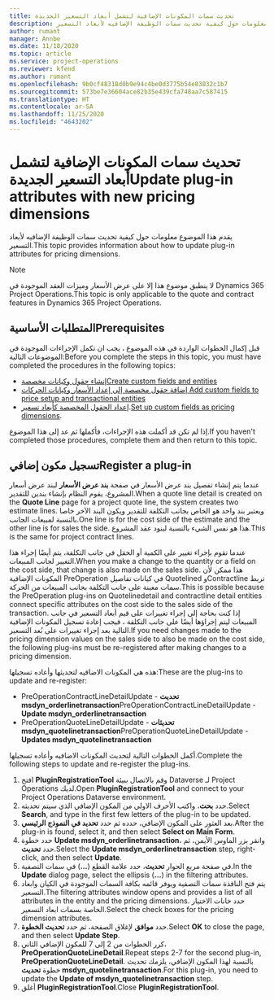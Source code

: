 ```yaml
---
title: تحديث سمات المكونات الإضافية لتشمل أبعاد التسعير الجديدة
description: يقدم هذا الموضوع معلومات حول كيفية تحديث سمات الوظيفة الإضافيه لأبعاد التسعير.
author: rumant
manager: Annbe
ms.date: 11/18/2020
ms.topic: article
ms.service: project-operations
ms.reviewer: kfend
ms.author: rumant
ms.openlocfilehash: 9b0cf48318d0b9e94c4be0d3775b54e83832c1b7
ms.sourcegitcommit: 573be7e36604ace82b35e439cfa748aa7c587415
ms.translationtype: HT
ms.contentlocale: ar-SA
ms.lasthandoff: 11/25/2020
ms.locfileid: "4643202"
---
```

# <a name="update-plug-in-attributes-with-new-pricing-dimensions"></a><span data-ttu-id="c9119-103">تحديث سمات المكونات الإضافية لتشمل أبعاد التسعير الجديدة</span><span class="sxs-lookup"><span data-stu-id="c9119-103">Update plug-in attributes with new pricing dimensions</span></span>

<span data-ttu-id="c9119-104">يقدم هذا الموضوع معلومات حول كيفية تحديث سمات الوظيفة الإضافيه لأبعاد التسعير.</span><span class="sxs-lookup"><span data-stu-id="c9119-104">This topic provides information about how to update plug-in attributes for pricing dimensions.</span></span>

> [!NOTE]
> <span data-ttu-id="c9119-105">لا ينطبق موضوع هذا إلا على عرض الأسعار وميزات العقد الموجودة في Dynamics 365 Project Operations.</span><span class="sxs-lookup"><span data-stu-id="c9119-105">This topic is only applicable to the quote and contract features in Dynamics 365 Project Operations.</span></span>

## <a name="prerequisites"></a><span data-ttu-id="c9119-106">المتطلبات الأساسية</span><span class="sxs-lookup"><span data-stu-id="c9119-106">Prerequisites</span></span>
<span data-ttu-id="c9119-107">قبل إكمال الخطوات الواردة في هذه الموضوع ، يجب ان تكمل الإجراءات الموجودة في الموضوعات التالية:</span><span class="sxs-lookup"><span data-stu-id="c9119-107">Before you complete the steps in this topic, you must have completed the procedures in the following topics:</span></span>

  - [<span data-ttu-id="c9119-108">إنشاء حقول وكيانات مخصصة</span><span class="sxs-lookup"><span data-stu-id="c9119-108">Create custom fields and entities</span></span>](create-custom-fields-entities-pricing-dimensions.md) 
  - [<span data-ttu-id="c9119-109">إضافة حقول مخصصة إلى إعداد الأسعار وكيانات الحركات </span><span class="sxs-lookup"><span data-stu-id="c9119-109">Add custom fields to price setup and transactional entities</span></span>](add-custom-fields-price-setup-transactional-entities.md)
  - <span data-ttu-id="c9119-110">[إعداد الحقول المخصصة كأبعاد تسعير](set-up-custom-fields-pricing-dimensions.md).</span><span class="sxs-lookup"><span data-stu-id="c9119-110">[Set up custom fields as pricing dimensions](set-up-custom-fields-pricing-dimensions.md).</span></span> 
  
<span data-ttu-id="c9119-111">إذا لم تكن قد أكملت هذه الإجراءات، فأكملها ثم عد إلى هذا الموضوع.</span><span class="sxs-lookup"><span data-stu-id="c9119-111">If you haven't completed those procedures, complete them and then return to this topic.</span></span>

## <a name="register-a-plug-in"></a><span data-ttu-id="c9119-112">تسجيل مكون إضافي</span><span class="sxs-lookup"><span data-stu-id="c9119-112">Register a plug-in</span></span>
<span data-ttu-id="c9119-113">عندما يتم إنشاء تفصيل بند عرض الأسعار في صفحة **بند عرض الأسعار** لبند عرض أسعار المشروع، يقوم النظام بإنشاء بندين للتقدير.</span><span class="sxs-lookup"><span data-stu-id="c9119-113">When a quote line detail is created on the **Quote Line** page for a project quote line, the system creates two estimate lines.</span></span> <span data-ttu-id="c9119-114">ويعتبر بند واحد هو الخاص بجانب التكلفة للتقدير ويكون البند الآخر خاصا بالنسبة لمبيعات الجانب.</span><span class="sxs-lookup"><span data-stu-id="c9119-114">One line is for the cost side of the estimate and the other line is for sales the side.</span></span> <span data-ttu-id="c9119-115">هذا هو نفس الشيء بالنسبة لبنود عقد المشروع.</span><span class="sxs-lookup"><span data-stu-id="c9119-115">This is the same  for project contract lines.</span></span>

<span data-ttu-id="c9119-116">عندما تقوم بإجراء تغيير على الكمية أو الحقل في جانب التكلفة، يتم أيضًا إجراء هذا التغيير لجانب المبيعات.</span><span class="sxs-lookup"><span data-stu-id="c9119-116">When you make a change to the quantity or a field on the cost side, that change is also made on the sales side.</span></span> <span data-ttu-id="c9119-117">هذا ممكن لأن المكونات الإضافية PreOperation في كيانات تفاصيل Quotelined وContractline تربط سمات معينة على جانب التكلفة بجانب المبيعات من الحركة.</span><span class="sxs-lookup"><span data-stu-id="c9119-117">This is possible because the PreOperation plug-ins on Quotelinedetail and contractline detail entities connect specific attributes on the cost side to the sales side of the transaction.</span></span> <span data-ttu-id="c9119-118">إذا كنت بحاجة إلى إجراء تغييرات على قيم أبعاد التسعير في جانب المبيعات ليتم إجراؤها أيضًا على جانب التكلفة ، فيجب إعادة تسجيل المكونات الإضافية التالية بعد إجراء تغييرات على بُعد التسعير.</span><span class="sxs-lookup"><span data-stu-id="c9119-118">If you need changes made to the pricing dimension values on the sales side to also be made on the cost side, the following plug-ins must be re-registered after making changes to a pricing dimension.</span></span>

<span data-ttu-id="c9119-119">هذه هي المكونات الاضافيه لتحديثها وأعاده تسجيلها:</span><span class="sxs-lookup"><span data-stu-id="c9119-119">These are the plug-ins to update and re-register:</span></span>

- <span data-ttu-id="c9119-120">PreOperationContractLineDetailUpdate - **تحديث msdyn_orderlinetransaction**</span><span class="sxs-lookup"><span data-stu-id="c9119-120">PreOperationContractLineDetailUpdate - **Update msdyn_orderlinetransaction**</span></span>
- <span data-ttu-id="c9119-121">PreOperationQuoteLineDetailUpdate - **تحديثات msdyn_quotelinetransaction**</span><span class="sxs-lookup"><span data-stu-id="c9119-121">PreOperationQuoteLineDetailUpdate - **Updates msdyn_quotelinetransaction**</span></span>

<span data-ttu-id="c9119-122">أكمل الخطوات التالية لتحديث المكونات الاضافيه وأعاده تسجيلها.</span><span class="sxs-lookup"><span data-stu-id="c9119-122">Complete the following steps to update and re-register the plug-ins.</span></span>

1. <span data-ttu-id="c9119-123">افتح **PluginRegistrationTool** وقم بالاتصال ببيئة Dataverse لـ Project Operations لديك.</span><span class="sxs-lookup"><span data-stu-id="c9119-123">Open **PluginRegistrationTool** and connect to your Project Operations Dataverse environment.</span></span>
2. <span data-ttu-id="c9119-124">حدد **بحث**، واكتب الأحرف الاولي من المكون الإضافي الذي سيتم تحديثه.</span><span class="sxs-lookup"><span data-stu-id="c9119-124">Select **Search**, and type in the first few letters of the plug-in to be updated.</span></span>
3. <span data-ttu-id="c9119-125">بعد العثور على المكون الإضافي، حدده ثم حدد **تحديد في النموذج الرئيسي**.</span><span class="sxs-lookup"><span data-stu-id="c9119-125">After the plug-in is found, select it, and then select **Select on Main Form**.</span></span>
4. <span data-ttu-id="c9119-126">حدد خطوة **Update msdyn_orderlinetransaction**، وانقر بزر الماوس الأيمن، ثم حدد **تحديث**.</span><span class="sxs-lookup"><span data-stu-id="c9119-126">Select the **Update msdyn_orderlinetransaction** step, right-click, and then select **Update**.</span></span>
5. <span data-ttu-id="c9119-127">في صفحة مربع الحوار **تحديث**، حدد علامة القطع (**...**) في سمات التصفية.</span><span class="sxs-lookup"><span data-stu-id="c9119-127">In the **Update** dialog page, select the ellipsis (**...**) in the filtering attributes.</span></span>
6. <span data-ttu-id="c9119-128">يتم فتح النافذة سمات التصفية ويوفر قائمه بكافة السمات الموجودة في الكيان وابعاد التسعير.</span><span class="sxs-lookup"><span data-stu-id="c9119-128">The filtering attributes window opens and provides a list of all attributes in the entity and the pricing dimensions.</span></span> <span data-ttu-id="c9119-129">حدد خانات الاختيار الخاصة بسمات ابعاد التسعير.</span><span class="sxs-lookup"><span data-stu-id="c9119-129">Select the check boxes for the pricing dimension attributes.</span></span>
7. <span data-ttu-id="c9119-130">حدد **موافق** لإغلاق الصفحة، ثم حدد **تحديث الخطوة**.</span><span class="sxs-lookup"><span data-stu-id="c9119-130">Select **OK** to close the page, and then select **Update Step**.</span></span>
8. <span data-ttu-id="c9119-131">كرر الخطوات من 2 إلى 7 للمكون الإضافي الثاني، **PreOperationQuoteLineDetail**.</span><span class="sxs-lookup"><span data-stu-id="c9119-131">Repeat steps 2-7 for the second plug-in, **PreOperationQuoteLineDetail**.</span></span> <span data-ttu-id="c9119-132">بالنسبة لهذا المكون الإضافي، يلزمك تحديث خطوة **تحديث msdyn_quotelinetransaction**.</span><span class="sxs-lookup"><span data-stu-id="c9119-132">For this plug-in, you need to update the **Update of msdyn_quotelinetransaction** step.</span></span>
9. <span data-ttu-id="c9119-133">أغلق **PluginRegistrationTool**.</span><span class="sxs-lookup"><span data-stu-id="c9119-133">Close **PluginRegistrationTool**.</span></span>
